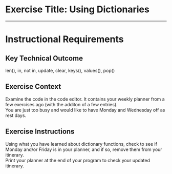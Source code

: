 # Exercise Title: Using Dictionaries
---
# Instructional Requirements
## Key Technical Outcome
len(), in, not in, update, clear, keys(), values(), pop()


## Exercise Context
Examine the code in the code editor. It contains your weekly planner from a few exercises ago (with the additon of a few entries). <br>
You are just too busy and would like to have Monday and Wednesday off as rest days. <br> 

## Exercise Instructions
Using what you have learned about dictionary functions, check to see if Monday and/or Friday is in your planner, and if so, remove them from your itinerary. <br>
Print your planner at the end of your program to check your updated itinerary. <br>



